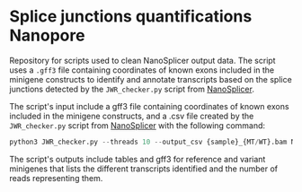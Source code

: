# Splice junctions quantifications Nanopore

Repository for scripts used to clean NanoSplicer output data. The script uses a `.gff3` file containing coordinates of known exons included in the minigene constructs to identify and annotate transcripts based on the splice junctions detected by the `JWR_checker.py` script from [NanoSplicer](https://github.com/shimlab/NanoSplicer).

The script's input include a gff3 file containing coordinates of known exons included in the minigene constructs, and a .csv file created by the `JWR_checker.py` script from [NanoSplicer](https://github.com/shimlab/NanoSplicer) with the following command:

```python
python3 JWR_checker.py --threads 10 --output_csv {sample}_{MT/WT}.bam NP_{sample}_{MT/WT}_NanoSplicer.hdf5
```

The script's outputs include tables and gff3 for reference and variant minigenes that lists the different transcripts identified and the number of reads representing them.
